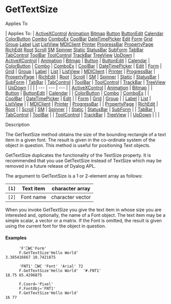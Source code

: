 




<h1 class="heading"><span class="name">GetTextSize</span></h1>

Applies To

| Applies To: | [ActiveXControl](../a-z/activexcontrol.md) [Animation](../a-z/animation.md) [Bitmap](../a-z/bitmap.md) [Button](../a-z/button.md) [ButtonEdit](../a-z/buttonedit.md) [Calendar](../a-z/calendar.md) [ColorButton](../a-z/colorbutton.md) [Combo](../a-z/combo.md) [ComboEx](../a-z/comboex.md) [CoolBar](../a-z/coolbar.md) [DateTimePicker](../a-z/datetimepicker.md) [Edit](../a-z/edit.md) [Form](../a-z/form.md) [Grid](../a-z/grid.md) [Group](../a-z/group.md) [Label](../a-z/label.md) [List](../a-z/list.md) [ListView](../a-z/listview.md) [MDIClient](../a-z/mdiclient.md) [Printer](../a-z/printer.md) [ProgressBar](../a-z/progressbar.md) [PropertyPage](../a-z/propertypage.md) [RichEdit](../a-z/richedit.md) [Root](../a-z/root.md) [Scroll](../a-z/scroll.md) [SM](../a-z/sm.md) [Spinner](../a-z/spinner.md) [Static](../a-z/static.md) [StatusBar](../a-z/statusbar.md) [SubForm](../a-z/subform.md) [TabBar](../a-z/tabbar.md) [TabControl](../a-z/tabcontrol.md) [ToolBar](../a-z/toolbar.md) [ToolControl](../a-z/toolcontrol.md) [TrackBar](../a-z/trackbar.md) [TreeView](../a-z/treeview.md) [UpDown](../a-z/updown.md) | [ActiveXControl](../a-z/activexcontrol.md) | [Animation](../a-z/animation.md) | [Bitmap](../a-z/bitmap.md) | [Button](../a-z/button.md) | [ButtonEdit](../a-z/buttonedit.md) | [Calendar](../a-z/calendar.md) | [ColorButton](../a-z/colorbutton.md) | [Combo](../a-z/combo.md) | [ComboEx](../a-z/comboex.md) | [CoolBar](../a-z/coolbar.md) | [DateTimePicker](../a-z/datetimepicker.md) | [Edit](../a-z/edit.md) | [Form](../a-z/form.md) | [Grid](../a-z/grid.md) | [Group](../a-z/group.md) | [Label](../a-z/label.md) | [List](../a-z/list.md) | [ListView](../a-z/listview.md) | [MDIClient](../a-z/mdiclient.md) | [Printer](../a-z/printer.md) | [ProgressBar](../a-z/progressbar.md) | [PropertyPage](../a-z/propertypage.md) | [RichEdit](../a-z/richedit.md) | [Root](../a-z/root.md) | [Scroll](../a-z/scroll.md) | [SM](../a-z/sm.md) | [Spinner](../a-z/spinner.md) | [Static](../a-z/static.md) | [StatusBar](../a-z/statusbar.md) | [SubForm](../a-z/subform.md) | [TabBar](../a-z/tabbar.md) | [TabControl](../a-z/tabcontrol.md) | [ToolBar](../a-z/toolbar.md) | [ToolControl](../a-z/toolcontrol.md) | [TrackBar](../a-z/trackbar.md) | [TreeView](../a-z/treeview.md) | [UpDown](../a-z/updown.md) |  |  |
| --- | --- | ---  |
| [ActiveXControl](../a-z/activexcontrol.md) | [Animation](../a-z/animation.md) | [Bitmap](../a-z/bitmap.md) |
| [Button](../a-z/button.md) | [ButtonEdit](../a-z/buttonedit.md) | [Calendar](../a-z/calendar.md) |
| [ColorButton](../a-z/colorbutton.md) | [Combo](../a-z/combo.md) | [ComboEx](../a-z/comboex.md) |
| [CoolBar](../a-z/coolbar.md) | [DateTimePicker](../a-z/datetimepicker.md) | [Edit](../a-z/edit.md) |
| [Form](../a-z/form.md) | [Grid](../a-z/grid.md) | [Group](../a-z/group.md) |
| [Label](../a-z/label.md) | [List](../a-z/list.md) | [ListView](../a-z/listview.md) |
| [MDIClient](../a-z/mdiclient.md) | [Printer](../a-z/printer.md) | [ProgressBar](../a-z/progressbar.md) |
| [PropertyPage](../a-z/propertypage.md) | [RichEdit](../a-z/richedit.md) | [Root](../a-z/root.md) |
| [Scroll](../a-z/scroll.md) | [SM](../a-z/sm.md) | [Spinner](../a-z/spinner.md) |
| [Static](../a-z/static.md) | [StatusBar](../a-z/statusbar.md) | [SubForm](../a-z/subform.md) |
| [TabBar](../a-z/tabbar.md) | [TabControl](../a-z/tabcontrol.md) | [ToolBar](../a-z/toolbar.md) |
| [ToolControl](../a-z/toolcontrol.md) | [TrackBar](../a-z/trackbar.md) | [TreeView](../a-z/treeview.md) |
| [UpDown](../a-z/updown.md) |  |  |


Description


The GetTextSize method obtains the size of the bounding rectangle of a text item in a given font. The result is given in the co-ordinate system of the object in question. This method is useful for positioning Text objects.



GetTextSize duplicates the functionality of the TextSize property. It is recommended that you use GetTextSize instead of TextSize which may be removed in a future release of Dyalog APL.



The argument to GetTextSize is a 1 or 2-element array as follows:

| `[1]` | Text item | character array |
| --- | --- | ---  |
| `[2]` | Font name | character vector |



When you invoke GetTextSize you give the text item in whose size you are interested and, optionally, the name of a Font object. The text item may be a simple scalar, a vector or a matrix. If the Font is omitted, the result is given using the current font for the object in question.

#### Examples
```apl
      'F'⎕WC'Form'
      F.GetTextSize'Hello World'
3.385416667 10.7421875

      'FNT1' ⎕WC 'Font' 'Arial' 72
      F.GetTextSize'Hello World'  '#.FNT1'
18.75 65.4296875

      F.Coord←'Pixel'
      F.FontObj←'FNT1'
      F.GetTextSize'Hello World'
16 77
```


